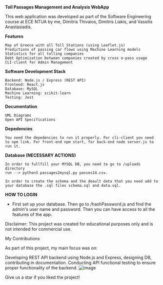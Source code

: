 **Toll Passages Management and Analysis WebApp**

This web application was developed as part of the Software Engineering course at ECE NTUA by me, Dimitris Thivaios, Dimitris Liakis, and Vassilis Anastasiadis.

**Features**

    Map of Greece with all Toll Stations (using Leaflet.js)
    Predictions of passing car flows using Machine Learning models
    Statistics for all tolling companies
    Debt Optimization between companies created by cross e-pass usage
    CLI-client for Admin Management

**Software Development Stack**

    Backend: Node.js / Express (REST API)
    Frontend: React.js
    Database: MySQL
    Machine Learning: scikit-learn
    Testing: Jest

**Documentation**

    UML Diagrams
    Open API Specifications


**Depedencies**

    You need the depedencies to run it properly. For cli-client you need to npm link. For front-end npm start, for back-end node server.js to run it.

**Database (NECESSARY ACTIONS)**

    In order to fullfill your MYSQL DB, you need to go to /uploads directory
    run --> python3 passages2mysql.py passes14.csv.

    In order to create the schema and the deault data that you need add to your database the .sql files schema.sql and data.sql.

**HOW TO LOGIN** 

- First set up your database. Then go to /hashPassword.js and find the admin's user name and password. Then you can have access to all the features of the app.

Disclaimer: This project was created for educational purposes only and is not intended for commercial use.

My Contributions

As part of this project, my main focus was on:

   Developing REST API backend using Node.js and Express,  designing DB, contributing in documentation.
    Conducting API functional testing to ensure proper functionality of the backend.
   ![image](https://github.com/user-attachments/assets/ffa85471-cacc-44a6-8ac8-006ad04db8a7)


Give us a star if you liked the project!

